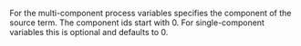 For the multi-component process variables specifies the component of the
source term. The component ids start with 0. For single-component
variables this is optional and defaults to 0.

